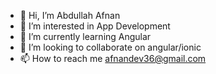 - 👋 Hi, I’m Abdullah Afnan
- 👀 I’m interested in App Development
- 🌱 I’m currently learning Angular
- 💞️ I’m looking to collaborate on angular/ionic
- 📫 How to reach me afnandev36@gmail.com

<!---
Afnan7989/Afnan7989 is a ✨ special ✨ repository because its `README.md` (this file) appears on your GitHub profile.
You can click the Preview link to take a look at your changes.
--->
